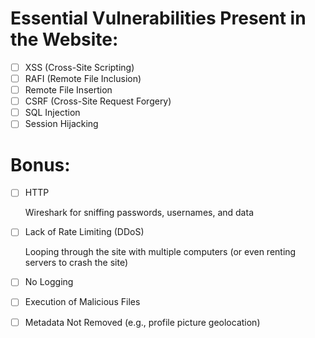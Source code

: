 # Essential Vulnerabilities Present in the Website:

- [ ]  XSS (Cross-Site Scripting)
- [ ]  RAFI (Remote File Inclusion)
- [ ]  Remote File Insertion
- [ ]  CSRF (Cross-Site Request Forgery)
- [ ]  SQL Injection
- [ ]  Session Hijacking

# Bonus:

- [ ]  HTTP
    
    Wireshark for sniffing passwords, usernames, and data
    
- [ ]  Lack of Rate Limiting (DDoS)
    
    Looping through the site with multiple computers (or even renting servers to crash the site)
    
- [ ]  No Logging
- [ ]  Execution of Malicious Files
- [ ]  Metadata Not Removed (e.g., profile picture geolocation)
